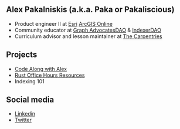 ## Alex Pakalniskis (a.k.a. Paka or Pakaliscious) 


* Product engineer II at [Esri](https://www.esri.com/en-us/home) [ArcGIS Online](https://www.esri.com/en-us/arcgis/products/arcgis-online/overview)
* Community educator at [Graph AdvocatesDAO](https://docs.graphadvocates.com/) & [IndexerDAO](https://barracuda.io/IndexerDAO)
* Curriculum advisor and lesson maintainer at [The Carpentries](https://carpentries.org/)

## Projects
* [Code Along with Alex](https://www.youtube.com/playlist?list=PLHzllR6SWjI8XVqSJUxZMsnChLv9PgWOs)
* [Rust Office Hours Resources](https://alex-pakalniskis.github.io/RustOfficeHoursResources/sessions.html)
* Indexing 101

## Social media
* [Linkedin](https://www.linkedin.com/in/alexpakalniskis3/)
* [Twitter](https://twitter.com/alexpakalniskis)

